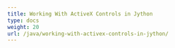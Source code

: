 ```yaml
---
title: Working With ActiveX Controls in Jython
type: docs
weight: 20
url: /java/working-with-activex-controls-in-jython/
---
```


